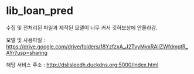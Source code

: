 # lib_loan_pred

수집 및 전처리된 파일과 제작된 모델이 너무 커서 깃허브상에 안올라감. 

모델 및 사용파일 : https://drive.google.com/drive/folders/18YzfzxA_J2TvyMyxRAllZWfdmptR_AYr?usp=sharing

해당 서비스 주소 : http://dslisleedh.duckdns.org:5000/index.html
